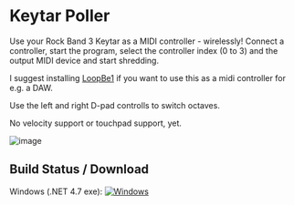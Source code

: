 # Keytar Poller

Use your Rock Band 3 Keytar as a MIDI controller - wirelessly!
Connect a controller, start the program, select the controller index (0 to 3)
and the output MIDI device and start shredding.

I suggest installing [LoopBe1](https://www.nerds.de/en/download.html) if you want to use this as a midi controller for e.g. a DAW.

Use the left and right D-pad controlls to switch octaves.

No velocity support or touchpad support, yet.

![image](https://user-images.githubusercontent.com/1944608/46449759-c5d7b680-c75b-11e8-9c8e-cabc8da81bdb.png)


## Build Status / Download

Windows (.NET 4.7 exe): [![Windows](https://ci.appveyor.com/api/projects/status/3acux00e2hynqud3?svg=true)](https://ci.appveyor.com/project/maxton/keytar/build/artifacts)
